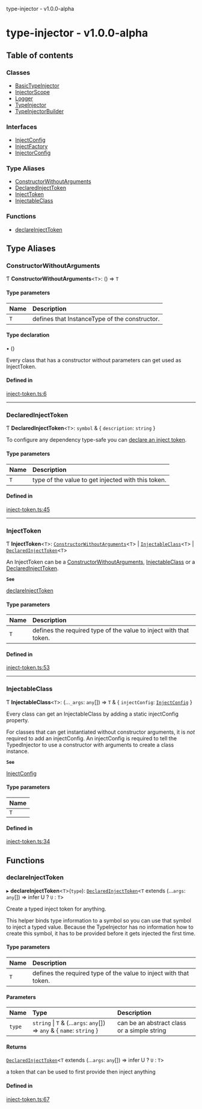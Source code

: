 type-injector - v1.0.0-alpha

# type-injector - v1.0.0-alpha

## Table of contents

### Classes

- [BasicTypeInjector](classes/BasicTypeInjector.md)
- [InjectorScope](classes/InjectorScope.md)
- [Logger](classes/Logger.md)
- [TypeInjector](classes/TypeInjector.md)
- [TypeInjectorBuilder](classes/TypeInjectorBuilder.md)

### Interfaces

- [InjectConfig](interfaces/InjectConfig.md)
- [InjectFactory](interfaces/InjectFactory.md)
- [InjectorConfig](interfaces/InjectorConfig.md)

### Type Aliases

- [ConstructorWithoutArguments](README.md#constructorwithoutarguments)
- [DeclaredInjectToken](README.md#declaredinjecttoken)
- [InjectToken](README.md#injecttoken)
- [InjectableClass](README.md#injectableclass)

### Functions

- [declareInjectToken](README.md#declareinjecttoken)

## Type Aliases

### ConstructorWithoutArguments

Ƭ **ConstructorWithoutArguments**<`T`\>: () => `T`

#### Type parameters

| Name | Description |
| :------ | :------ |
| `T` | defines that InstanceType of the constructor. |

#### Type declaration

• ()

Every class that has a constructor without parameters can get used as InjectToken.

#### Defined in

[inject-token.ts:6](https://github.com/e-hein/type-inject/blob/5c37f1b/src/inject-token.ts#L6)

___

### DeclaredInjectToken

Ƭ **DeclaredInjectToken**<`T`\>: `symbol` & { `description`: `string`  }

To configure any dependency type-safe you can [declare an inject token](README.md#declareinjecttoken).

#### Type parameters

| Name | Description |
| :------ | :------ |
| `T` | type of the value to get injected with this token. |

#### Defined in

[inject-token.ts:45](https://github.com/e-hein/type-inject/blob/5c37f1b/src/inject-token.ts#L45)

___

### InjectToken

Ƭ **InjectToken**<`T`\>: [`ConstructorWithoutArguments`](README.md#constructorwithoutarguments)<`T`\> \| [`InjectableClass`](README.md#injectableclass)<`T`\> \| [`DeclaredInjectToken`](README.md#declaredinjecttoken)<`T`\>

An InjectToken can be a [ConstructorWithoutArguments](README.md#constructorwithoutarguments), [InjectableClass](README.md#injectableclass) or a [DeclaredInjectToken](README.md#declaredinjecttoken).

**`See`**

[declareInjectToken](README.md#declareinjecttoken)

#### Type parameters

| Name | Description |
| :------ | :------ |
| `T` | defines the required type of the value to inject with that token. |

#### Defined in

[inject-token.ts:53](https://github.com/e-hein/type-inject/blob/5c37f1b/src/inject-token.ts#L53)

___

### InjectableClass

Ƭ **InjectableClass**<`T`\>: (...`_args`: `any`[]) => `T` & { `injectConfig`: [`InjectConfig`](interfaces/InjectConfig.md)  }

Every class can get an InjectableClass by adding a static injectConfig property.

For classes that can get instantiated without constructor arguments, it
is *not* required to add an injectConfig. An injectConfig is required to
tell the TypedInjector to use a constructor with arguments to create a
class instance.

**`See`**

[InjectConfig](interfaces/InjectConfig.md)

#### Type parameters

| Name |
| :------ |
| `T` |

#### Defined in

[inject-token.ts:34](https://github.com/e-hein/type-inject/blob/5c37f1b/src/inject-token.ts#L34)

## Functions

### declareInjectToken

▸ **declareInjectToken**<`T`\>(`type`): [`DeclaredInjectToken`](README.md#declaredinjecttoken)<`T` extends (...`args`: `any`[]) => infer U ? `U` : `T`\>

Create a typed inject token for anything.

This helper binds type information to a symbol so you can use that
symbol to inject a typed value.
Because the TypeInjector has no information how to create this symbol,
it has to be provided before it gets injected the first time.

#### Type parameters

| Name | Description |
| :------ | :------ |
| `T` | defines the required type of the value to inject with that token. |

#### Parameters

| Name | Type | Description |
| :------ | :------ | :------ |
| `type` | `string` \| `T` & (...`args`: `any`[]) => `any` & { `name`: `string`  } | can be an abstract class or a simple string |

#### Returns

[`DeclaredInjectToken`](README.md#declaredinjecttoken)<`T` extends (...`args`: `any`[]) => infer U ? `U` : `T`\>

a token that can be used to first provide then inject anything

#### Defined in

[inject-token.ts:67](https://github.com/e-hein/type-inject/blob/5c37f1b/src/inject-token.ts#L67)
